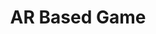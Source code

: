---
title:  "AR Based Game"
team: "Rahul R. | Praveen Kuma | Vaibhav Watile | Uppili Nithin Soorya"
tags: AR Mobile Unity

video_provider: "youtube"
video_id:

header:
    teaser: /assets/img/projects/2022/course_project_image12.png

overview: An AR Based shooting game.


project-link: 

active: "yes"
type: "course"
year: "2022"

---